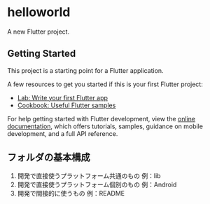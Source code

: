 # helloworld

A new Flutter project.

## Getting Started

This project is a starting point for a Flutter application.

A few resources to get you started if this is your first Flutter project:

- [Lab: Write your first Flutter app](https://docs.flutter.dev/get-started/codelab)
- [Cookbook: Useful Flutter samples](https://docs.flutter.dev/cookbook)

For help getting started with Flutter development, view the
[online documentation](https://docs.flutter.dev/), which offers tutorials,
samples, guidance on mobile development, and a full API reference.

## フォルダの基本構成
1. 開発で直接使うプラットフォーム共通のもの 例：lib
2. 開発で直接使うプラットフォーム個別のもの 例：Android
3. 開発で間接的に使うもの 例：README
